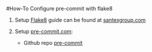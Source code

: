 #How-To Configure pre-commit with flake8

1. Setup [Flake8][3] guide can be found at [santexgroup.com][4]

2. Setup [pre-commit.com][1]:
    - Github repo [pre-commit][2]

[1]: <https://pre-commit.com/> "pre-commit.com"
[2]: <https://github.com/pre-commit/pre-commit> "pre-commit at GitHub"
[3]: <https://github.com/PyCQA/flake8> "flake8 GitHub"
[4]: <https://santexgroup.com/blog/create-a-global-git-hook-to-check-flake8-before-each-commit/#:~:text=Flake8%20is%20a%20Python%20code,low%20rate%20of%20false%20positives.> "santexgroup.com"
